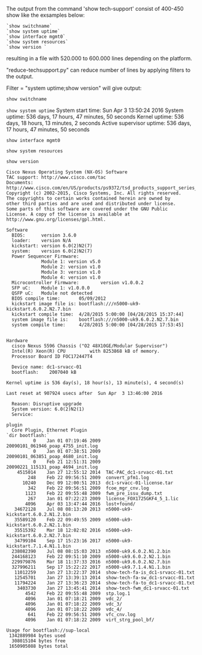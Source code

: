 The output from the command 'show tech-support' consist of 400-450 show like the exsamples below:

	`show switchname`
	`show system uptime`
	`show interface mgmt0`
	`show system resources`
	`show version `

resulting in a file with 520.000 to 600.000 lines depending on the platform.

"reduce-techsupport.py" can reduce number of lines by applying filters to the output.

 Filter = "system uptime;show version" will give output:
 
 `show switchname` 
 
 `show system uptime`
	System start time:          Sun Apr  3 13:50:24 2016
	System uptime:              536 days, 17 hours, 47 minutes, 50 seconds
	Kernel uptime:              536 days, 18 hours, 13 minutes, 2 seconds
	Active supervisor uptime:   536 days, 17 hours, 47 minutes, 50 seconds
	
 `show interface mgmt0`
 
 `show system resources`
 
 `show version `

    Cisco Nexus Operating System (NX-OS) Software
    TAC support: http://www.cisco.com/tac
    Documents: http://www.cisco.com/en/US/products/ps9372/tsd_products_support_series_home.html
    Copyright (c) 2002-2015, Cisco Systems, Inc. All rights reserved.
    The copyrights to certain works contained herein are owned by
    other third parties and are used and distributed under license.
    Some parts of this software are covered under the GNU Public
    License. A copy of the license is available at
    http://www.gnu.org/licenses/gpl.html.
    
    Software
      BIOS:      version 3.6.0
      loader:    version N/A
      kickstart: version 6.0(2)N2(7)
      system:    version 6.0(2)N2(7)
      Power Sequencer Firmware: 
                 Module 1: version v5.0
                 Module 2: version v1.0
                 Module 3: version v1.0
                 Module 4: version v1.0
      Microcontroller Firmware:        version v1.0.0.2
      SFP uC:    Module 1: v1.0.0.0
      QSFP uC:   Module not detected
      BIOS compile time:       05/09/2012
      kickstart image file is: bootflash:///n5000-uk9-kickstart.6.0.2.N2.7.bin
      kickstart compile time:  4/28/2015 5:00:00 [04/28/2015 15:37:44]
      system image file is:    bootflash:///n5000-uk9.6.0.2.N2.7.bin
      system compile time:     4/28/2015 5:00:00 [04/28/2015 17:53:45]
    
    
    Hardware
      cisco Nexus 5596 Chassis ("O2 48X10GE/Modular Supervisor")
      Intel(R) Xeon(R) CPU         with 8253868 kB of memory.
      Processor Board ID FOC172447T4
    
      Device name: dc1-srvacc-01
      bootflash:    2007040 kB
    
    Kernel uptime is 536 day(s), 18 hour(s), 13 minute(s), 4 second(s)
    
    Last reset at 907924 usecs after  Sun Apr  3 13:46:00 2016
    
      Reason: Disruptive upgrade
      System version: 6.0(2)N2(1)
      Service: 
    
    plugin
      Core Plugin, Ethernet Plugin
    `dir bootflash:`
              0    Jan 01 07:19:46 2009  20090101_061946_poap_4755_init.log
              0    Jan 01 07:38:51 2009  20090101_063851_poap_4680_init.log
              0    Feb 21 12:51:31 2009  20090221_115131_poap_4694_init.log
        4515014    Jan 27 12:55:12 2014  TAC-PAC_dc1-srvacc-01.txt
            248    Feb 22 09:56:51 2009  convert_pfm1.log
          10240    Dec 09 12:00:51 2013  dc1-srvacc-01-license.tar
            342    Feb 22 09:56:51 2009  fcoe_mgr_cnv.log
           1123    Feb 22 09:55:48 2009  fwm_pre_issu_dump.txt
            267    Jan 01 07:22:23 2009  license_FOX1725GKF4_5_1.lic
           4096    Apr 03 13:47:44 2016  lost+found/
       34672128    Jul 08 08:13:20 2013  n5000-uk9-kickstart.6.0.2.N1.2.bin
       35589120    Feb 22 09:49:55 2009  n5000-uk9-kickstart.6.0.2.N2.1.bin
       35515392    Mar 18 12:02:02 2016  n5000-uk9-kickstart.6.0.2.N2.7.bin
       34799104    Sep 17 15:23:16 2017  n5000-uk9-kickstart.7.1.4.N1.1.bin
      238082390    Jul 08 08:15:03 2013  n5000-uk9.6.0.2.N1.2.bin
      244168123    Feb 22 09:51:10 2009  n5000-uk9.6.0.2.N2.1.bin
      229979876    Mar 18 11:37:33 2016  n5000-uk9.6.0.2.N2.7.bin
      327996211    Sep 17 15:22:22 2017  n5000-uk9.7.1.4.N1.1.bin
       11012259    Jan 27 13:22:37 2014  show-tech-fa-is_dc1-srvacc-01.txt
       12545701    Jan 27 13:39:13 2014  show-tech-fa-sw_dc1-srvacc-01.txt
       11794224    Jan 27 13:36:23 2014  show-tech-fa-to_dc1-srvacc-01.txt
        3403730    Jan 27 13:45:41 2014  show-tech-fwm_dc1-srvacc-01.txt
           4542    Feb 22 09:55:48 2009  stp.log.1
           4096    Jan 01 07:18:21 2009  vdc_2/
           4096    Jan 01 07:18:22 2009  vdc_3/
           4096    Jan 01 07:18:22 2009  vdc_4/
            641    Feb 22 09:56:51 2009  vfc_cnv.log
           4096    Jan 01 07:18:22 2009  virt_strg_pool_bf/
    
    Usage for bootflash://sup-local
     1342889984 bytes used
      308015104 bytes free
     1650905088 bytes total
